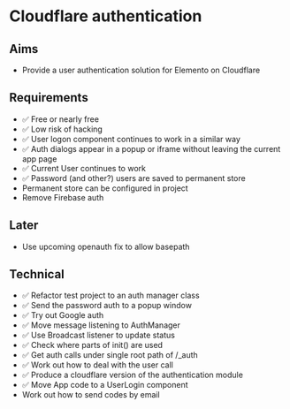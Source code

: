 Cloudflare authentication
=========================

Aims
----

- Provide a user authentication solution for Elemento on Cloudflare

Requirements
------------

- ✅ Free or nearly free
- ✅ Low risk of hacking
- ✅ User logon component continues to work in a similar way
- ✅ Auth dialogs appear in a popup or iframe without leaving the current app page
- ✅ Current User continues to work
- ✅ Password (and other?) users are saved to permanent store
- Permanent store can be configured in project
- Remove Firebase auth

Later
-----
- Use upcoming openauth fix to allow basepath



Technical
---------

- ✅ Refactor test project to an auth manager class
- ✅ Send the password auth to a popup window
- ✅ Try out Google auth
- ✅ Move message listening to AuthManager
- ✅ Use Broadcast listener to update status
- ✅ Check where parts of init() are used
- ✅ Get auth calls under single root path of /_auth
- ✅ Work out how to deal with the user call
- ✅ Produce a cloudflare version of the authentication module
- ✅ Move App code to a UserLogin component
- Work out how to send codes by email

